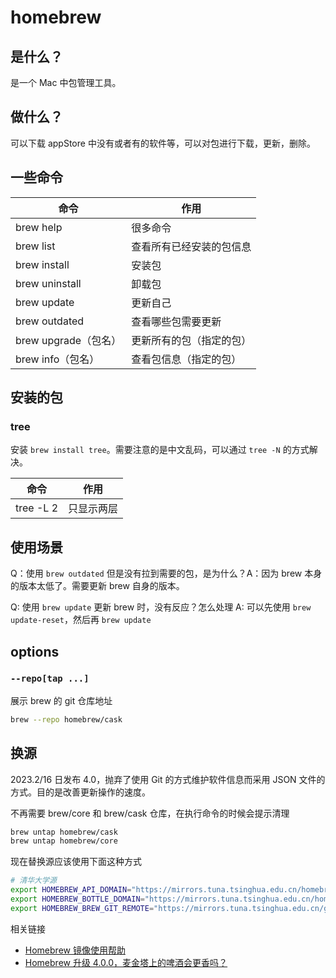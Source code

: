 # homebrew

## 是什么？

是一个 Mac 中包管理工具。

## 做什么？

可以下载 appStore 中没有或者有的软件等，可以对包进行下载，更新，删除。

## 一些命令

| 命令                 | 作用                     |
| -------------------- | ------------------------ |
| brew help            | 很多命令                 |
| brew list            | 查看所有已经安装的包信息 |
| brew install         | 安装包                   |
| brew uninstall       | 卸载包                   |
| brew update          | 更新自己                 |
| brew outdated        | 查看哪些包需要更新       |
| brew upgrade（包名） | 更新所有的包（指定的包） |
| brew info（包名）    | 查看包信息（指定的包）   |

## 安装的包

### tree

安装 `brew install tree`。需要注意的是中文乱码，可以通过 `tree -N` 的方式解决。

| 命令      | 作用       |
| --------- | ---------- |
| tree -L 2 | 只显示两层 |

## 使用场景

Q：使用 `brew outdated` 但是没有拉到需要的包，是为什么？A：因为 brew 本身的版本太低了。需要更新 brew 自身的版本。

Q: 使用 `brew update` 更新 brew 时，没有反应？怎么处理 A: 可以先使用 `brew update-reset`，然后再 `brew update`

## options

### `--repo[tap ...]`

展示 brew 的 git 仓库地址

```bash
brew --repo homebrew/cask
```

## 换源

2023.2/16 日发布 4.0，抛弃了使用 Git 的方式维护软件信息而采用 JSON 文件的方式。目的是改善更新操作的速度。

不再需要 brew/core 和 brew/cask 仓库，在执行命令的时候会提示清理

```bash
brew untap homebrew/cask
brew untap homebrew/core
```

现在替换源应该使用下面这种方式

```bash
# 清华大学源
export HOMEBREW_API_DOMAIN="https://mirrors.tuna.tsinghua.edu.cn/homebrew-bottles/api"
export HOMEBREW_BOTTLE_DOMAIN="https://mirrors.tuna.tsinghua.edu.cn/homebrew-bottles"
export HOMEBREW_BREW_GIT_REMOTE="https://mirrors.tuna.tsinghua.edu.cn/git/homebrew/brew.git"
```

相关链接

- [Homebrew 镜像使用帮助](https://mirrors.tuna.tsinghua.edu.cn/help/homebrew/)
- [Homebrew 升级 4.0.0，麦金塔上的啤酒会更香吗？](https://sspai.com/post/78587)
